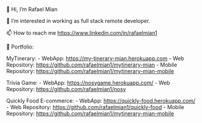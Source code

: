 👋 Hi, I’m Rafael Mian

👀 I’m interested in working as full stack remote developer.

📫 How to reach me https://www.linkedin.com/in/rafaelmian1

🧳 Portfolio:

  MyTinerary:
    - WebApp: https://my-tinerary-mian.herokuapp.com
    - Web Repository: https://github.com/rafaelmian1/mytinerary-mian 
    - Mobile Repository: https://github.com/rafaelmian1/mytinerary-mian-mobile

  Trivia Game:
    - WebApp: https://nosygame.herokuapp.com/
    - Web Repository: https://github.com/rafaelmian1/nosy

  Quickly Food E-commerce:
    - WebApp: https://quickly-food.herokuapp.com/
    - Web Repository: https://github.com/rafaelmian1/quickly-food
    - Mobile Repository: https://github.com/rafaelmian1/mytinerary-mian-mobile
